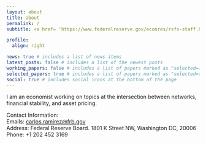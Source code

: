 ```yaml
---
layout: about
title: about
permalink: /
subtitle: <a href= 'https://www.federalreserve.gov/econres/rsfs-staff.htm'>Division of Research and Statistics. Federal Reserve Board.</a>

profile:
  align: right

news: true # includes a list of news items
latest_posts: false # includes a list of the newest posts
working_papers: false # includes a list of papers marked as "selected={false}"
selected_papers: true # includes a list of papers marked as "selected={true}"
social: true # includes social icons at the bottom of the page
---
```


I am an economist working on topics at the intersection between networks, financial stability, and asset pricing. 

Contact Information:<br>
Emails: <a href = "mailto: carlos.ramirez@frb.gov">carlos.ramirez@frb.gov </a> <br>
Address: Federal Reserve Board. 1801 K Street NW, Washington DC, 20006 <br>
Phone: +1 202 452 3169

<br>
